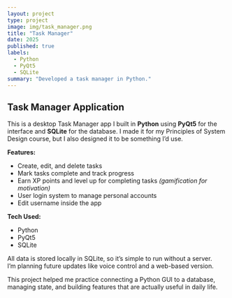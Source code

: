 ```yaml
---
layout: project
type: project
image: img/task_manager.png
title: "Task Manager"
date: 2025
published: true
labels:
  - Python
  - PyQt5
  - SQLite
summary: "Developed a task manager in Python."
---
```


## Task Manager Application

This is a desktop Task Manager app I built in **Python** using **PyQt5** for the interface and **SQLite** for the database. I made it for my Principles of System Design course, but I also designed it to be something I’d use.

**Features:**
- Create, edit, and delete tasks
- Mark tasks complete and track progress
- Earn XP points and level up for completing tasks *(gamification for motivation)*
- User login system to manage personal accounts
- Edit username inside the app

**Tech Used:**
- Python  
- PyQt5  
- SQLite  

All data is stored locally in SQLite, so it’s simple to run without a server.  
I’m planning future updates like voice control and a web-based version.

This project helped me practice connecting a Python GUI to a database, managing state, and building features that are actually useful in daily life.
